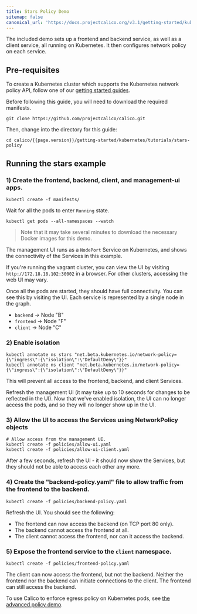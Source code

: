 ```yaml
---
title: Stars Policy Demo
sitemap: false 
canonical_url: 'https://docs.projectcalico.org/v3.1/getting-started/kubernetes/tutorials/stars-policy/'
---
```

The included demo sets up a frontend and backend service, as well as a client service, all
running on Kubernetes.  It then configures network policy on each service.

## Pre-requisites

To create a Kubernetes cluster which supports the Kubernetes network policy API, follow
one of our [getting started guides]({{site.baseurl}}/{{page.version}}/getting-started/kubernetes).  

Before following this guide, you will need to download the required manifests.

    git clone https://github.com/projectcalico/calico.git

Then, change into the directory for this guide:

    cd calico/{{page.version}}/getting-started/kubernetes/tutorials/stars-policy

## Running the stars example

### 1) Create the frontend, backend, client, and management-ui apps.

```shell
kubectl create -f manifests/
```

Wait for all the pods to enter `Running` state.

```shell
kubectl get pods --all-namespaces --watch
```
> Note that it may take several minutes to download the necessary Docker images for this demo.

The management UI runs as a `NodePort` Service on Kubernetes, and shows the connectivity
of the Services in this example.

If you're running the vagrant cluster, you can view the UI by visiting `http://172.18.18.102:30002` in a browser.  For other clusters, accessing
the web UI may vary.

Once all the pods are started, they should have full connectivity. You can see this by visiting the UI.  Each service is
represented by a single node in the graph.

- `backend` -> Node "B"
- `frontend` -> Node "F"
- `client` -> Node "C"

### 2) Enable isolation

```shell
kubectl annotate ns stars "net.beta.kubernetes.io/network-policy={\"ingress\":{\"isolation\":\"DefaultDeny\"}}"
kubectl annotate ns client "net.beta.kubernetes.io/network-policy={\"ingress\":{\"isolation\":\"DefaultDeny\"}}"
```

This will prevent all access to the frontend, backend, and client Services.

Refresh the management UI (it may take up to 10 seconds for changes to be reflected in the UI).
Now that we've enabled isolation, the UI can no longer access the pods, and so they will no longer show up in the UI.

### 3) Allow the UI to access the Services using NetworkPolicy objects

```shell
# Allow access from the management UI.
kubectl create -f policies/allow-ui.yaml
kubectl create -f policies/allow-ui-client.yaml
```

After a few seconds, refresh the UI - it should now show the Services, but they should not be able to access each other any more.

### 4) Create the "backend-policy.yaml" file to allow traffic from the frontend to the backend.

```shell
kubectl create -f policies/backend-policy.yaml
```

Refresh the UI.  You should see the following:

- The frontend can now access the backend (on TCP port 80 only).
- The backend cannot access the frontend at all.
- The client cannot access the frontend, nor can it access the backend.

### 5) Expose the frontend service to the `client` namespace.

```shell
kubectl create -f policies/frontend-policy.yaml
```

The client can now access the frontend, but not the backend.  Neither the frontend nor the backend
can initiate connections to the client.  The frontend can still access the backend.

To use Calico to enforce egress policy on Kubernetes pods, see [the advanced policy demo]({{site.baseurl}}/{{page.version}}/getting-started/kubernetes/tutorials/advanced-policy).
